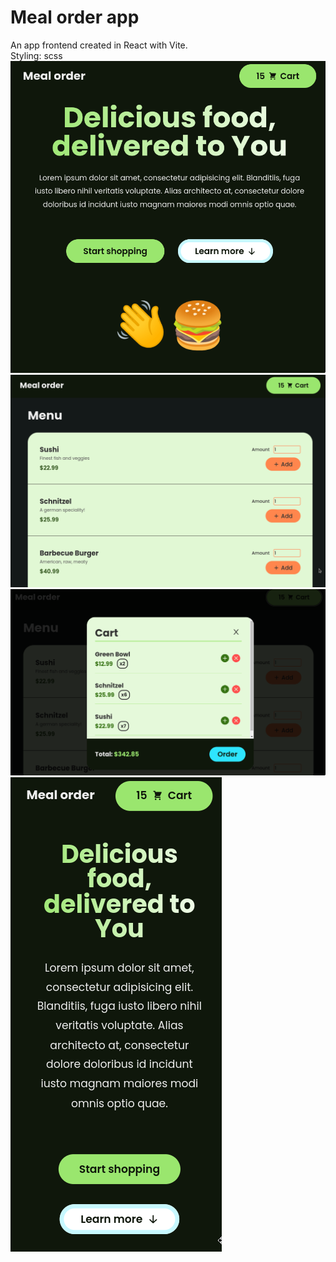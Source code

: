 # Meal order app

An app frontend created in React with Vite.<br/>
Styling: scss<br/>
![0](screenshots/0.png)
![1](screenshots/1.png)
![2](screenshots/2.png)
![3](screenshots/3.png)

